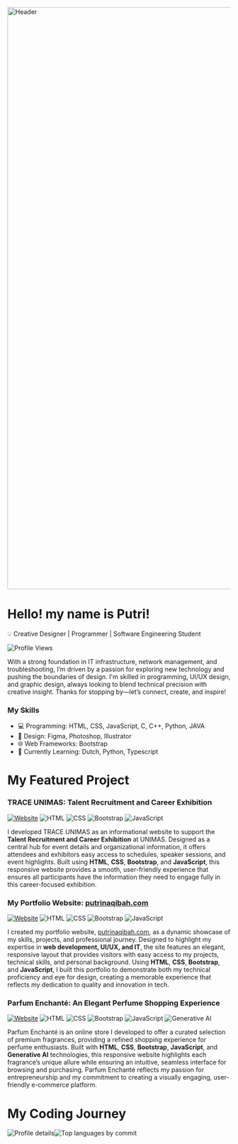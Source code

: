 <p>
  <img src="https://i.ibb.co/hKLrMsR/name.gif" alt="Header" width="1314" height="auto">
</p>

# Hello! my name is Putri!
💡 Creative Designer | Programmer | Software Engineering Student 

![Profile Views](https://komarev.com/ghpvc/?username=naqibahbalqis-unimas&color=blue)

With a strong foundation in IT infrastructure, network management, and troubleshooting, I’m driven by a passion for exploring new technology and pushing the boundaries of design. I'm skilled in programming, UI/UX design, and graphic design, always looking to blend technical precision with creative insight.
Thanks for stopping by—let’s connect, create, and inspire!

### My Skills
- 💻 Programming: HTML, CSS, JavaScript, C, C++, Python, JAVA
- 🎨 Design: Figma, Photoshop, Illustrator 
- 🌐 Web Frameworks: Bootstrap
- 📖 Currently Learning: Dutch, Python, Typescript

# My Featured Project
### TRACE UNIMAS: Talent Recruitment and Career Exhibition
[![Website](https://img.shields.io/badge/website-live-brightgreen)](https://unimas-trace.com/)
![HTML](https://img.shields.io/badge/-HTML-E34F26?logo=html5&logoColor=white)
![CSS](https://img.shields.io/badge/-CSS-1572B6?logo=css3&logoColor=white)
![Bootstrap](https://img.shields.io/badge/-Bootstrap-563D7C?logo=bootstrap&logoColor=white)
![JavaScript](https://img.shields.io/badge/-JavaScript-F7DF1E?logo=javascript&logoColor=black)

I developed TRACE UNIMAS as an informational website to support the **Talent Recruitment and Career Exhibition** at UNIMAS. Designed as a central hub for event details and organizational information, it offers attendees and exhibitors easy access to schedules, speaker sessions, and event highlights. Built using **HTML**, **CSS**, **Bootstrap**, and **JavaScript**, this responsive website provides a smooth, user-friendly experience that ensures all participants have the information they need to engage fully in this career-focused exhibition.
### My Portfolio Website: [putrinaqibah.com](https://putrinaqibah.com/)

[![Website](https://img.shields.io/badge/website-live-brightgreen)](https://putrinaqibah.com/)
![HTML](https://img.shields.io/badge/-HTML-E34F26?logo=html5&logoColor=white)
![CSS](https://img.shields.io/badge/-CSS-1572B6?logo=css3&logoColor=white)
![Bootstrap](https://img.shields.io/badge/-Bootstrap-563D7C?logo=bootstrap&logoColor=white)
![JavaScript](https://img.shields.io/badge/-JavaScript-F7DF1E?logo=javascript&logoColor=black)

I created my portfolio website, [putrinaqibah.com](https://putrinaqibah.com/), as a dynamic showcase of my skills, projects, and professional journey. Designed to highlight my expertise in **web development, UI/UX, and IT**, the site features an elegant, responsive layout that provides visitors with easy access to my projects, technical skills, and personal background. Using **HTML**, **CSS**, **Bootstrap**, and **JavaScript**, I built this portfolio to demonstrate both my technical proficiency and eye for design, creating a memorable experience that reflects my dedication to quality and innovation in tech.

### Parfum Enchanté: An Elegant Perfume Shopping Experience
[![Website](https://img.shields.io/badge/website-live-brightgreen)](https://parfum-enchante.web.app/)
![HTML](https://img.shields.io/badge/-HTML-E34F26?logo=html5&logoColor=white)
![CSS](https://img.shields.io/badge/-CSS-1572B6?logo=css3&logoColor=white)
![Bootstrap](https://img.shields.io/badge/-Bootstrap-563D7C?logo=bootstrap&logoColor=white)
![JavaScript](https://img.shields.io/badge/-JavaScript-F7DF1E?logo=javascript&logoColor=black)
![Generative AI](https://img.shields.io/badge/-Generative%20AI-7A1FA2?logo=openai&logoColor=white)

Parfum Enchanté is an online store I developed to offer a curated selection of premium fragrances, providing a refined shopping experience for perfume enthusiasts. Built with **HTML**, **CSS**, **Bootstrap**, **JavaScript**, and **Generative AI** technologies, this responsive website highlights each fragrance’s unique allure while ensuring an intuitive, seamless interface for browsing and purchasing. Parfum Enchanté reflects my passion for entrepreneurship and my commitment to creating a visually engaging, user-friendly e-commerce platform.



# My Coding Journey 
<div style="display: flex; flex-direction: row;">
   <img src="http://github-profile-summary-cards.vercel.app/api/cards/profile-details?username=putrinaq&theme=tokyonight" alt="Profile details" />
   <img src="http://github-profile-summary-cards.vercel.app/api/cards/most-commit-language?username=putrinaq&theme=tokyonight" alt="Top languages by commit" />
</div>




